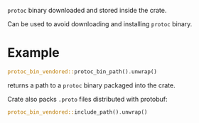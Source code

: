 <!-- cargo-sync-readme start -->

`protoc` binary downloaded and stored inside the crate.

Can be used to avoid downloading and installing `protoc` binary.

# Example

```rust
protoc_bin_vendored::protoc_bin_path().unwrap()
```

returns a path to a `protoc` binary packaged into the crate.

Crate also packs `.proto` files distributed with protobuf:

```rust
protoc_bin_vendored::include_path().unwrap()
```

<!-- cargo-sync-readme end -->
